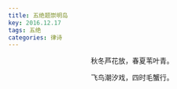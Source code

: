 ```yaml
---
title: 五绝题崇明岛
key: 2016.12.17
tags: 五绝
categories: 律诗
---
```


<p align="center">秋冬芦花放，春夏苇叶青。
</p>
<p align="center">飞鸟潮汐戏，四时毛蟹行。
</p>
<p align="center"></br>
</p>
